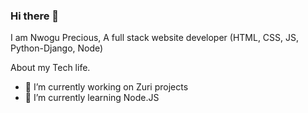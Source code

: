 ### Hi there 👋

I am Nwogu Precious, A full stack website developer
(HTML, CSS, JS, Python-Django, Node)

About my Tech life.

- 🔭 I’m currently working on Zuri projects
- 🌱 I’m currently learning Node.JS



